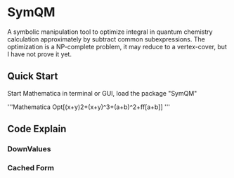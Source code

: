 # SymQM
A symbolic manipulation tool to optimize integral in quantum chemistry calculation approximately by subtract common subexpressions.
The optimization is a NP-complete problem, it may reduce to a vertex-cover, but I have not prove it yet.

## Quick Start
Start Mathematica in terminal or GUI, load the package "SymQM"

'''Mathematica
Opt[(x+y)2+(x+y)^3+(a+b)^2+ff[a+b]]
'''

## Code Explain
### DownValues
### Cached Form
